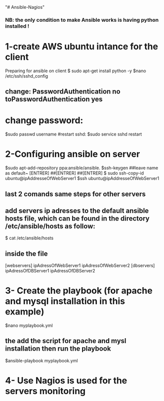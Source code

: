 "# Ansible-Nagios"
### NB: the only condition to make Ansible works is having python installed !
# 1-create AWS ubuntu intance for the client
Preparing for ansible on client
$ sudo apt-get install python -y
$nano /etc/ssh/sshd_config
## change: PasswordAuthentication no toPasswordAuthentication yes

# change password:
$sudo passwd username
#restart sshd:
$sudo service sshd restart

# 2-Configuring ansible on server
$sudo apt-add-repository ppa:ansible/ansible.
$ssh-keygen
##leave name as default~ [ENTRER]
##[ENTRER]
##[ENTRER]
$ sudo ssh-copy-id ubuntu@ipAddresseOfWebServer1
$ssh ubuntu@ipAddresseOfWebServer1
## last 2 comands same steps for other servers
## add servers ip adresses to the default ansible hosts file, which can be found in the directory /etc/ansible/hosts as follow:
$ cat /etc/ansible/hosts
## inside the file
[webservers]
ipAdressOfWebServer1
ipAdressOfWebServer2
[dbservers]
ipAdressOfDBServer1
ipAdressOfDBServer2
# 3- Create the playbook (for apache and mysql installation in this example)
$nano myplaybook.yml
## the add the script for apache and mysl installation then run the playbook
$ansible-playbook myplaybook.yml
# 4- Use Nagios is used for the servers monitoring
